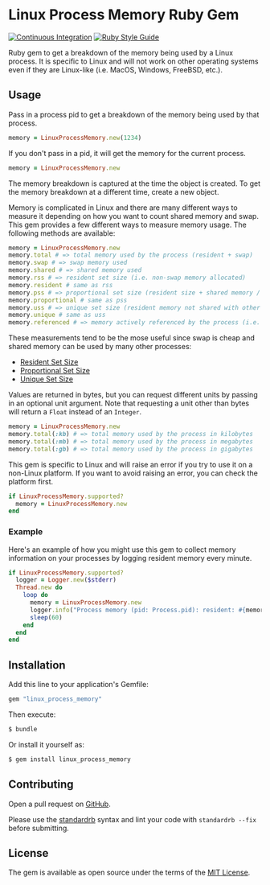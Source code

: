 # Linux Process Memory Ruby Gem

[![Continuous Integration](https://github.com/bdurand/linux_process_memory/actions/workflows/continuous_integration.yml/badge.svg)](https://github.com/bdurand/linux_process_memory/actions/workflows/continuous_integration.yml)
[![Ruby Style Guide](https://img.shields.io/badge/code_style-standard-brightgreen.svg)](https://github.com/testdouble/standard)

Ruby gem to get a breakdown of the memory being used by a Linux process. It is specific to Linux and will not work on other operating systems even if they are Linux-like (i.e. MacOS, Windows, FreeBSD, etc.).

## Usage

Pass in a process pid to get a breakdown of the memory being used by that process.

```ruby
memory = LinuxProcessMemory.new(1234)
```

If you don't pass in a pid, it will get the memory for the current process.

```ruby
memory = LinuxProcessMemory.new
```

The memory breakdown is captured at the time the object is created. To get the memory breakdown at a different time, create a new object.

Memory is complicated in Linux and there are many different ways to measure it depending on how you want to count shared memory and swap. This gem provides a few different ways to measure memory usage. The following methods are available:

```ruby
memory = LinuxProcessMemory.new
memory.total # => total memory used by the process (resident + swap)
memory.swap # => swap memory used
memory.shared # => shared memory used
memory.rss # => resident set size (i.e. non-swap memory allocated)
memory.resident # same as rss
memory.pss # => proportional set size (resident size + shared memory / number of processes)
memory.proportional # same as pss
memory.uss # => unique set size (resident memory not shared with other processes)
memory.unique # same as uss
memory.referenced # => memory actively referenced by the process (i.e. non-freeable memory)
```

These measurements tend to be the mose useful since swap is cheap and shared memory can be used by many other processes:

- [Resident Set Size](https://en.wikipedia.org/wiki/Resident_set_size)
- [Proportional Set Size](https://en.wikipedia.org/wiki/Proportional_set_size)
- [Unique Set Size](https://en.wikipedia.org/wiki/Unique_set_size)

Values are returned in bytes, but you can request different units by passing in an optional unit argument. Note that requesting a unit other than bytes will return a `Float` instead of an `Integer`.

```ruby
memory = LinuxProcessMemory.new
memory.total(:kb) # => total memory used by the process in kilobytes
memory.total(:mb) # => total memory used by the process in megabytes
memory.total(:gb) # => total memory used by the process in gigabytes
```

This gem is specific to Linux and will raise an error if you try to use it on a non-Linux platform. If you want to avoid raising an error, you can check the platform first.

```ruby
if LinuxProcessMemory.supported?
  memory = LinuxProcessMemory.new
end
```

### Example

Here's an example of how you might use this gem to collect memory information on your processes by logging resident memory every minute.

```ruby
if LinuxProcessMemory.supported?
  logger = Logger.new($stderr)
  Thread.new do
    loop do
      memory = LinuxProcessMemory.new
      logger.info("Process memory (pid: Process.pid): resident: #{memory.rss(:mb).round} MB")
      sleep(60)
    end
  end
end
```

## Installation

Add this line to your application's Gemfile:

```ruby
gem "linux_process_memory"
```

Then execute:
```bash
$ bundle
```

Or install it yourself as:
```bash
$ gem install linux_process_memory
```

## Contributing

Open a pull request on [GitHub](https://github.com/bdurand/linux_process_memory).

Please use the [standardrb](https://github.com/testdouble/standard) syntax and lint your code with `standardrb --fix` before submitting.

## License

The gem is available as open source under the terms of the [MIT License](https://opensource.org/licenses/MIT).
